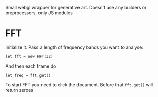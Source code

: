 Small webgl wrapper for generative art. Doesn't use any builders or preprocessors, only JS modules

# FFT

Initialize it. Pass a length of frequency bands you want to analyse:

```
let fft = new FFT(32)
```

And then each frame do

```
let freq = fft.get()
```

To start FFT you need to click the document. Before that `fft.get()` will return zeroes
